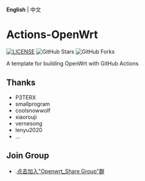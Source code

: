 **English** | 中文

# Actions-OpenWrt

[![LICENSE](https://img.shields.io/github/license/mashape/apistatus.svg?style=flat-square&label=LICENSE)](https://github.com/P3TERX/Actions-OpenWrt/blob/master/LICENSE)
![GitHub Stars](https://img.shields.io/github/stars/P3TERX/Actions-OpenWrt.svg?style=flat-square&label=Stars&logo=github)
![GitHub Forks](https://img.shields.io/github/forks/P3TERX/Actions-OpenWrt.svg?style=flat-square&label=Forks&logo=github)

A template for building OpenWrt with GitHub Actions

## Thanks

- P3TERX
- smallprogram
- coolsnowwolf
- xiaorouji
- vernesong
- lenyu2020
- ...


## Join Group
- .[点击加入"Openwrt_Share Group"群](https://t.me/openwrt_lede_v2ray_plugin)
